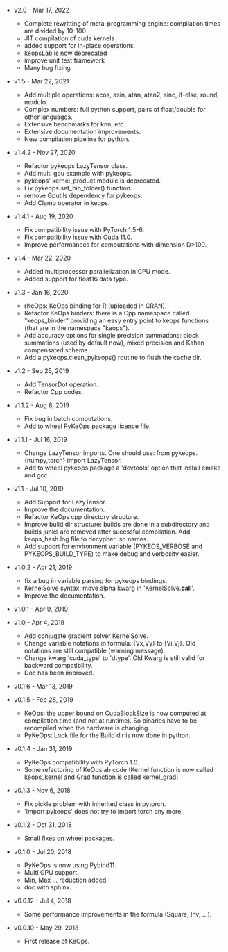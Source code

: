 * v2.0 - Mar 17, 2022
    - Complete rewritting of meta-programming engine: compilation times are divided by 10-100
    - JIT compilation of cuda kernels
    - added support for in-place operations.
    - keopsLab is now deprecated
    - improve unit test framework
    - Many bug fixing

* v1.5 - Mar 22, 2021
    - Add multiple operations: acos, asin, atan, atan2, sinc, if-else, round, modulo.
    - Complex numbers: full python support, pairs of float/double for other languages.
    - Extensive benchmarks for knn, etc...
    - Extensive documentation improvements.
    - New compilation pipeline for python.

* v1.4.2 - Nov 27, 2020
    - Refactor pykeops LazyTensor class.
    - Add multi gpu example with pykeops.
    - pykeops' kernel_product module is deprecated.
    - Fix pykeops.set_bin_folder() function.
    - remove Gputils dependency for pykeops.
    - Add Clamp operator in keops.

* v1.4.1 - Aug 19, 2020
    - Fix compatibility issue with PyTorch 1.5-6.
    - Fix compatibility issue with Cuda 11.0.
    - Improve performances for computations with dimension D>100.

* v1.4 - Mar 22, 2020
    - Added multiprocessor parallelization in CPU mode.
    - Added support for float16 data type.

* v1.3 - Jan 16, 2020
    - rKeOps: KeOps binding for R (uploaded in CRAN).
    - Refactor KeOps binders: there is a Cpp namespace called "keops_binder" providing an easy entry point to keops functions (that are in the namespace "keops").
    - Add accuracy options for single precision summations: block summations (used by default now), mixed precision and Kahan compensated scheme.
    - Add a pykeops.clean_pykeops() routine to flush the cache dir.
    
* v1.2 - Sep 25, 2019
    - Add TensorDot operation.
    - Refactor Cpp codes.

* v1.1.2 - Aug 8, 2019
    - Fix bug in batch computations.
    - Add to wheel PyKeOps package licence file.


* v1.1.1 - Jul 16, 2019
    - Change LazyTensor imports. One should use: from pykeops.{numpy,torch} import LazyTensor.
    - Add to wheel pykeops package a 'devtools' option that install cmake and gcc.


* v1.1 - Jul 10, 2019
    - Add Support for LazyTensor.
    - Improve the documentation.
    - Refactor KeOps cpp directory structure.
    - Improve build dir structure: builds are done in a subdirectory and builds junks are removed after sucessful compilation. Add keops_hash.log file to decypher .so names.
    - Add support for environment variable (PYKEOS_VERBOSE and PYKEOPS_BUILD_TYPE) to make debug and verbosity easier.


* v1.0.2 - Apr 21, 2019
    - fix a bug in variable parsing for pykeops bindings.
    - KernelSolve syntax: move alpha kwarg in 'KernelSolve.__call__'.
    - Improve the documentation.


* v1.0.1 - Apr 9, 2019


* v1.0 - Apr 4, 2019
    - Add conjugate gradient solver KernelSolve.
    - Change variable notations in formula: {Vx,Vy} to {Vi,Vj}. Old notations are still compatible (warning message).
    - Change kwarg 'cuda_type' to 'dtype'. Old Kwarg is still valid for backward compatibility.
    - Doc has been improved.


* v0.1.6 - Mar 13, 2019


* v0.1.5 - Feb 28, 2019
    - KeOps: the upper bound on CudaBlockSize is now computed at compilation time (and not at runtime). So binaries have to be recompiled when the hardware is changing.
    - PyKeOps: Lock file for the Build dir is now done in python.


* v0.1.4 - Jan 31, 2019
    - PyKeOps compatibility with PyTorch 1.0.
    - Some refactoring of KeOpslab code (Kernel function is now called keops_kernel and Grad function is called kernel_grad).


* v0.1.3 - Nov 6, 2018
    - Fix pickle problem with inherited class in pytorch.
    - 'import pykeops' does not try to import torch any more.


* v0.1.2 - Oct 31, 2018
    - Small fixes on wheel packages.


* v0.1.0 - Jul 20, 2018
    - PyKeOps is now using Pybind11.
    - Multi GPU support.
    - Min, Max ... reduction added.
    - doc with sphinx.


* v0.0.12 - Jul 4, 2018
    - Some performance improvements in the formula (Square, Inv, ...).


* v0.0.10 - May 29, 2018
     - First release of KeOps.
